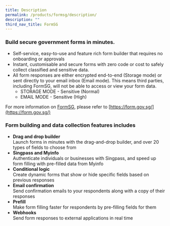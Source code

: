 ```yaml
---
title: Description
permalink: /products/formsg/description/
description: ""
third_nav_title: FormSG
---
```

### **Build secure government forms in minutes.**

* Self-service, easy-to-use and feature rich form builder that requires no onboarding or approvals
* Instant, customisable and secure forms with zero code or cost to safely collect classified and sensitive data.
* All form responses are either encrypted end-to-end (Storage mode) or sent directly to your email inbox (Email mode). This means third parties, including FormSG, will not be able to access or view your form data.
	* STORAGE MODE - Sensitive (Normal)
	* EMAIL MODE - Sensitive (High)

For more information on [FormSG](https://form.gov.sg/), please refer to [https://form.gov.sg/](https://form.gov.sg/)

### **Form building and data collection features includes**
* **Drag and drop builder**  
Launch forms in minutes with the drag-and-drop builder, and over 20 types of fields to choose from
* **Singpass and Myinfo**  
Authenticate individuals or businesses with Singpass, and speed up form filling with pre-filled data from Myinfo
* **Conditional logic**  
Create dynamic forms that show or hide specific fields based on previous responses
* **Email confirmation**  
Send confirmation emails to your respondents along with a copy of their responses
* **Prefill**  
Make form filling faster for respondents by pre-filling fields for them
* **Webhooks**  
Send form responses to external applications in real time
